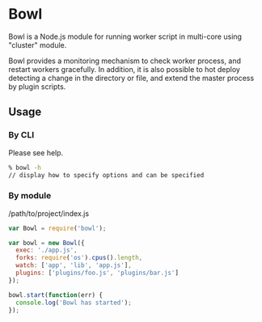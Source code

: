 # Bowl

Bowl is a Node.js module for running worker script in multi-core using "cluster" module.

Bowl provides a monitoring mechanism to check worker process, and restart workers gracefully.
In addition, it is also possible to hot deploy detecting a change in the directory or file, and extend the master process by plugin scripts.


## Usage

### By CLI

Please see help.

```sh
% bowl -h
// display how to specify options and can be specified
```

### By module

/path/to/project/index.js

```javascript
var Bowl = require('bowl');

var bowl = new Bowl({
  exec: './app.js',
  forks: require('os').cpus().length,
  watch: ['app', 'lib', 'app.js'],
  plugins: ['plugins/foo.js', 'plugins/bar.js']
});

bowl.start(function(err) {
  console.log('Bowl has started');
});
```

